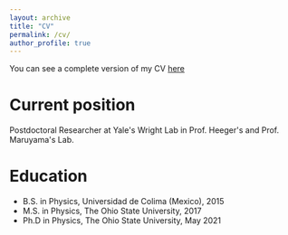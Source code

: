 ```yaml
---
layout: archive
title: "CV"
permalink: /cv/
author_profile: true
---
```


You can see a complete version of my CV [here](https://toej93.github.io/files/CV_JTorres.pdf)

Current position
======
Postdoctoral Researcher at Yale's Wright Lab in Prof. Heeger's and Prof. Maruyama's Lab.

Education
======
* B.S. in Physics, Universidad de Colima (Mexico), 2015
* M.S. in Physics, The Ohio State University, 2017
* Ph.D in Physics, The Ohio State University, May 2021

